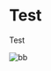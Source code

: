 # Test
Test

![bb](https://user-images.githubusercontent.com/78836288/121840909-779a5400-cd07-11eb-81f6-18e2fd0f184e.jpeg)

